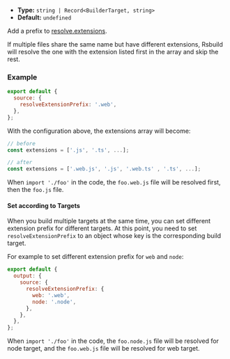 - **Type:** `string | Record<BuilderTarget, string>`
- **Default:** `undefined`

Add a prefix to [resolve.extensions](https://webpack.js.org/configuration/resolve/#resolveextensions).

If multiple files share the same name but have different extensions, Rsbuild will resolve the one with the extension listed first in the array and skip the rest.

### Example

```js
export default {
  source: {
    resolveExtensionPrefix: '.web',
  },
};
```

With the configuration above, the extensions array will become:

```js
// before
const extensions = ['.js', '.ts', ...];

// after
const extensions = ['.web.js', '.js', '.web.ts' , '.ts', ...];
```

When `import './foo'` in the code, the `foo.web.js` file will be resolved first, then the `foo.js` file.

#### Set according to Targets

When you build multiple targets at the same time, you can set different extension prefix for different targets. At this point, you need to set `resolveExtensionPrefix` to an object whose key is the corresponding build target.

For example to set different extension prefix for `web` and `node`:

```js
export default {
  output: {
    source: {
      resolveExtensionPrefix: {
        web: '.web',
        node: '.node',
      },
    },
  },
};
```

When `import './foo'` in the code, the `foo.node.js` file will be resolved for node target, and the `foo.web.js` file will be resolved for web target.
